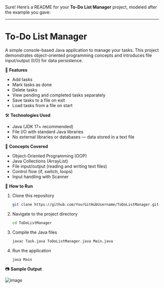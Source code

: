 Sure! Here’s a README for your **To-Do List Manager** project, modeled after the example you gave:

---

# To-Do List Manager

A simple console-based Java application to manage your tasks. This project demonstrates object-oriented programming concepts and introduces file input/output (I/O) for data persistence.

🚀 **Features**

* Add tasks
* Mark tasks as done
* Delete tasks
* View pending and completed tasks separately
* Save tasks to a file on exit
* Load tasks from a file on start

🛠️ **Technologies Used**

* Java (JDK 17+ recommended)
* File I/O with standard Java libraries
* No external libraries or databases — data stored in a text file

🧠 **Concepts Covered**

* Object-Oriented Programming (OOP)
* Java Collections (ArrayList)
* File input/output (reading and writing text files)
* Control flow (if, switch, loops)
* Input handling with Scanner

📝 **How to Run**

1. Clone this repository

   ```bash
   git clone https://github.com/YourGitHubUsername/ToDoListManager.git
   ```

2. Navigate to the project directory

   ```bash
   cd ToDoListManager
   ```

3. Compile the Java files

   ```bash
   javac Task.java ToDoListManager.java Main.java
   ```

4. Run the application

   ```bash
   java Main
   ```

📷 **Sample Output**

![image](https://github.com/user-attachments/assets/0bea6eab-3b60-4afd-aa12-1f27037ec96a)
